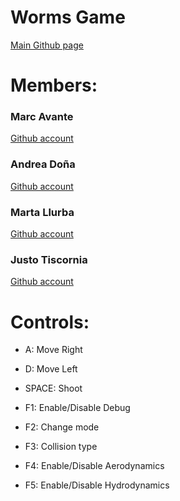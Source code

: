 # Worms Game
[Main Github page](https://github.com/MarcoXAvante/WormsProject)

# **Members**:
### Marc Avante 
[Github account](https://github.com/MarcoXAvante)

### Andrea Doña

[Github account](https://github.com/poderoculto5)

### Marta Llurba

[Github account](https://github.com/Marta-24)

### Justo Tiscornia 

[Github account](https://github.com/Jusstox)


# Controls:

- A: Move Right

- D: Move Left

- SPACE: Shoot

- F1: Enable/Disable Debug

- F2: Change mode

- F3: Collision type

- F4: Enable/Disable Aerodynamics

- F5: Enable/Disable Hydrodynamics
